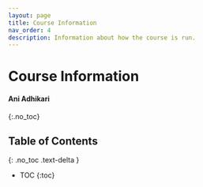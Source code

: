 ```yaml
---
layout: page
title: Course Information
nav_order: 4
description: Information about how the course is run.
---
```


# Course Information
#### Ani Adhikari ####
{:.no_toc}

## Table of Contents
{: .no_toc .text-delta }

- TOC
{:toc}

